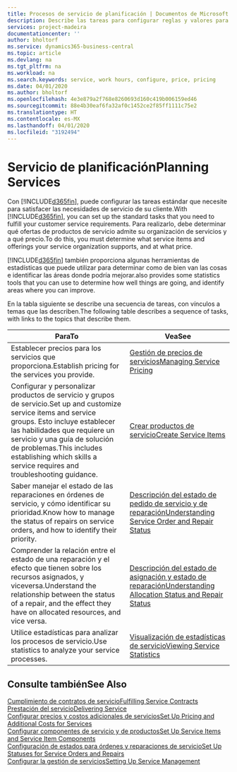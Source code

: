```yaml
---
title: Procesos de servicio de planificación | Documentos de Microsoft
description: Describe las tareas para configurar reglas y valores para definir las directivas y los procesos de servicios.
services: project-madeira
documentationcenter: ''
author: bholtorf
ms.service: dynamics365-business-central
ms.topic: article
ms.devlang: na
ms.tgt_pltfrm: na
ms.workload: na
ms.search.keywords: service, work hours, configure, price, pricing
ms.date: 04/01/2020
ms.author: bholtorf
ms.openlocfilehash: 4e3e879a2f768e8260693d160c419b006159ed46
ms.sourcegitcommit: 88e4b30eaf6fa32af0c1452ce2f85ff1111c75e2
ms.translationtype: HT
ms.contentlocale: es-MX
ms.lasthandoff: 04/01/2020
ms.locfileid: "3192494"
---
```

# <a name="planning-services"></a><span data-ttu-id="255cf-103">Servicio de planificación</span><span class="sxs-lookup"><span data-stu-id="255cf-103">Planning Services</span></span>
<span data-ttu-id="255cf-104">Con [!INCLUDE[d365fin](includes/d365fin_md.md)], puede configurar las tareas estándar que necesite para satisfacer las necesidades de servicio de su cliente.</span><span class="sxs-lookup"><span data-stu-id="255cf-104">With [!INCLUDE[d365fin](includes/d365fin_md.md)], you can set up the standard tasks that you need to fulfill your customer service requirements.</span></span> <span data-ttu-id="255cf-105">Para realizarlo, debe determinar qué ofertas de productos de servicio admite su organización de servicios y a qué precio.</span><span class="sxs-lookup"><span data-stu-id="255cf-105">To do this, you must determine what service items and offerings your service organization supports, and at what price.</span></span>   

[!INCLUDE[d365fin](includes/d365fin_md.md)] <span data-ttu-id="255cf-106">también proporciona algunas herramientas de estadísticas que puede utilizar para determinar como de bien van las cosas e identificar las áreas donde podría mejorar.</span><span class="sxs-lookup"><span data-stu-id="255cf-106">also provides some statistics tools that you can use to determine how well things are going, and identify areas where you can improve.</span></span>
  
<span data-ttu-id="255cf-107">En la tabla siguiente se describe una secuencia de tareas, con vínculos a temas que las describen.</span><span class="sxs-lookup"><span data-stu-id="255cf-107">The following table describes a sequence of tasks, with links to the topics that describe them.</span></span>   
  
|<span data-ttu-id="255cf-108">**Para**</span><span class="sxs-lookup"><span data-stu-id="255cf-108">**To**</span></span>|<span data-ttu-id="255cf-109">**Vea**</span><span class="sxs-lookup"><span data-stu-id="255cf-109">**See**</span></span>|  
|------------|-------------|  
|<span data-ttu-id="255cf-110">Establecer precios para los servicios que proporciona.</span><span class="sxs-lookup"><span data-stu-id="255cf-110">Establish pricing for the services you provide.</span></span>|[<span data-ttu-id="255cf-111">Gestión de precios de servicios</span><span class="sxs-lookup"><span data-stu-id="255cf-111">Managing Service Pricing</span></span>](service-service-price-management.md)|
|<span data-ttu-id="255cf-112">Configurar y personalizar productos de servicio y grupos de servicio.</span><span class="sxs-lookup"><span data-stu-id="255cf-112">Set up and customize service items and service groups.</span></span> <span data-ttu-id="255cf-113">Esto incluye establecer las habilidades que requiere un servicio y una guía de solución de problemas.</span><span class="sxs-lookup"><span data-stu-id="255cf-113">This includes establishing which skills a service requires and troubleshooting guidance.</span></span>| [<span data-ttu-id="255cf-114">Crear productos de servicio</span><span class="sxs-lookup"><span data-stu-id="255cf-114">Create Service Items</span></span>](service-how-to-create-service-items.md)|  
|<span data-ttu-id="255cf-115">Saber manejar el estado de las reparaciones en órdenes de servicio, y cómo identificar su prioridad.</span><span class="sxs-lookup"><span data-stu-id="255cf-115">Know how to manage the status of repairs on service orders, and how to identify their priority.</span></span>|[<span data-ttu-id="255cf-116">Descripción del estado de pedido de servicio y de reparación</span><span class="sxs-lookup"><span data-stu-id="255cf-116">Understanding Service Order and Repair Status</span></span>](service-service-order-status-and-repair-status.md)|  
|<span data-ttu-id="255cf-117">Comprender la relación entre el estado de una reparación y el efecto que tienen sobre los recursos asignados, y viceversa.</span><span class="sxs-lookup"><span data-stu-id="255cf-117">Understand the relationship between the status of a repair, and the effect they have on allocated resources, and vice versa.</span></span>|[<span data-ttu-id="255cf-118">Descripción del estado de asignación y estado de reparación</span><span class="sxs-lookup"><span data-stu-id="255cf-118">Understanding Allocation Status and Repair Status</span></span>](service-allocation-status-and-repair-status.md)|  
|<span data-ttu-id="255cf-119">Utilice estadísticas para analizar los procesos de servicio.</span><span class="sxs-lookup"><span data-stu-id="255cf-119">Use statistics to analyze your service processes.</span></span> | [<span data-ttu-id="255cf-120">Visualización de estadísticas de servicio</span><span class="sxs-lookup"><span data-stu-id="255cf-120">Viewing Service Statistics</span></span>](service-service-statistics.md) |

## <a name="see-also"></a><span data-ttu-id="255cf-121">Consulte también</span><span class="sxs-lookup"><span data-stu-id="255cf-121">See Also</span></span>
[<span data-ttu-id="255cf-122">Cumplimiento de contratos de servicio</span><span class="sxs-lookup"><span data-stu-id="255cf-122">Fulfilling Service Contracts</span></span>](service-fulfill-service-contracts.md)  
[<span data-ttu-id="255cf-123">Prestación del servicio</span><span class="sxs-lookup"><span data-stu-id="255cf-123">Delivering Service</span></span>](service-deliver-service.md)  
[<span data-ttu-id="255cf-124">Configurar precios y costos adicionales de servicios</span><span class="sxs-lookup"><span data-stu-id="255cf-124">Set Up Pricing and Additional Costs for Services</span></span>](service-how-setup-service-costs-pricing.md)  
[<span data-ttu-id="255cf-125">Configurar componentes de servicio y de productos</span><span class="sxs-lookup"><span data-stu-id="255cf-125">Set Up Service Items and Service Item Components</span></span>](service-how-setup-service-items.md)  
[<span data-ttu-id="255cf-126">Configuración de estados para órdenes y reparaciones de servicio</span><span class="sxs-lookup"><span data-stu-id="255cf-126">Set Up Statuses for Service Orders and Repairs</span></span>](service-order-repair-status.md)  
[<span data-ttu-id="255cf-127">Configurar la gestión de servicios</span><span class="sxs-lookup"><span data-stu-id="255cf-127">Setting Up Service Management</span></span>](service-setup-service.md)  
